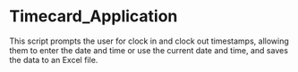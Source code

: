 # Timecard_Application
This script prompts the user for clock in and clock out timestamps, allowing them to enter the date and time or use the current date and time, and saves the data to an Excel file.
